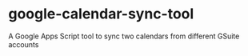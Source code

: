 # google-calendar-sync-tool
A Google Apps Script tool to sync two calendars from different GSuite accounts
